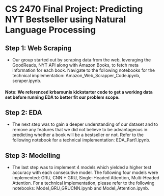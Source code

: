 # CS 2470 Final Project: Predicting NYT Bestseller using Natural Language Processing

## Step 1: Web Scraping

- Our group started out by scraping data from the web, leveraging the GoodReads, NYT API along with Amazon Books, to fetch meta information for each book. Navigate to the following notebooks for the technical implementation: Amazon_Web_Scrapper_Code.ipynb, scraper.ipynb. 

#### Note: We referenced krbarounis kickstarter code to get a working data set before running EDA to better fit our problem scope.

## Step 2: EDA

- The next step was to gain a deeper understanding of our dataset and to remove any features that we did not believe to be advantageous in predicting whether a book will be a bestseller or not. Refer to the following notebook for a technical implementation: EDA_Part1.ipynb.  

## Step 3: Modelling

- The last step was to implement 4 models which yielded a higher test accuracy with each consecutive model. The following four models were implemented: GRU, CNN + GRU, Single-Headed Attention, Multi-Headed Attention. For a technical implementation, please refer to the following notebooks: Model_GRU_GRUCNN.ipynb and Model_Attention.ipynb.
